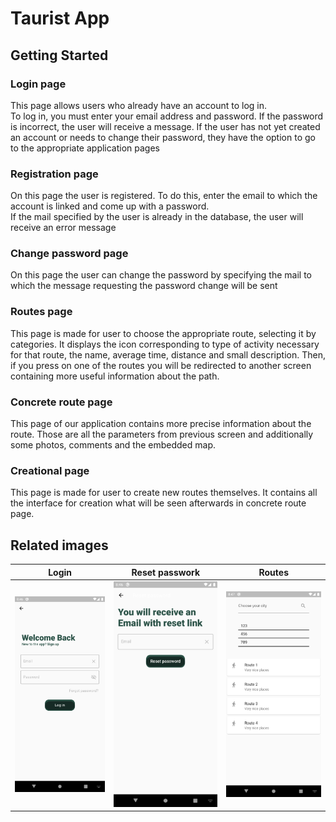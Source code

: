 # Taurist App


## Getting Started

### Login page 
This page allows users who already have an account to log in. \
To log in, you must enter your email address and password. If the password is incorrect, the user will receive a message. If the user has not yet created an account or needs to change their password, they have the option to go to the appropriate application pages

### Registration page
On this page the user is registered. To do this, enter the email to which the account is linked and come up with a password. \
If the mail specified by the user is already in the database, the user will receive an error message 

### Change password page 
On this page the user can change the password by specifying the mail to which the message requesting the password change will be sent

### Routes page

This page is made for user to choose the appropriate route, selecting it by categories. It displays the icon corresponding to type of activity necessary for that route, the name, average time, distance and small description. Then, if you press on one of the routes you will be redirected to another screen containing more useful information about the path. 

### Concrete route page

This page of our application contains more precise information about the route. Those are all the parameters from previous screen and additionally some photos, comments and the embedded map.

### Creational page

This page is made for user to create new routes themselves. It contains all the interface for creation what will be seen afterwards in concrete route page.


## Related images

Login                  |  Reset passwork                | Routes
:---------------------:|:------------------------------:|:------------------------:
![](/pics/Login.png)   |  ![](/pics/ResetPassword.png)  |![](/pics/Routes.png)
